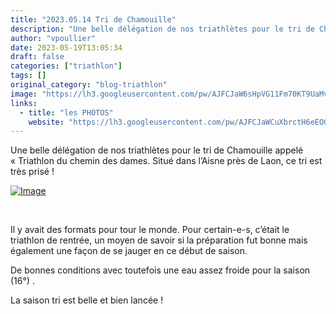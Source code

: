 ```yaml
---
title: "2023.05.14 Tri de Chamouille"
description: "Une belle délégation de nos triathlètes pour le tri de Chamouille appelé « Triathlon du chemin des dames. Situé dans l’Aisne près de Laon, ce tri est très prisé !"
author: "vpoullier"
date: 2023-05-19T13:05:34
draft: false
categories: ["triathlon"]
tags: []
original_category: "blog-triathlon"
image: "https://lh3.googleusercontent.com/pw/AJFCJaW6sHpVG11Fm70KT9UaMv-5Zx-LkPwm_l0xW21Jtec200dh4XfnHkfC_NPsOiuw_eFKPLgv83zP3rERTBNgdJ9lz2u_VM5k5M0I_Xs314IFRryTD5Qpj6gN2UuJueeF-ywDxzYpizySY6xi0OAAUL8BYA=w1267-h713-s-no?authuser=1"
links:
  - title: "les PHOTOS"
    website: "https://lh3.googleusercontent.com/pw/AJFCJaWCuXbrctH6eEOOXvV8urObgd-YUxsySMu4xsfzhRkW-dYZyk_GI3jONWld4_66NW1PdRlIptIwN0yRaGWc6WduYrK2H4RYFjtysYPFrjCBG_vsxekILKI0ygYGtqHEck4kWgIGrFDvltduXPv9c6TK_Tmb2-wxaUjsB9gt7I7A2Bno99L1bewkAkzWtBJyFiO_kE-AZVBP7dH5cF05eDUp5nWXnowYDtZq1YVUh6hJ4alukOSFkYjRTbdnnSyjFAya8Z4rXko9x2jNOTjJjzon-nUPrIHTjDeFMWpAqgQPMOJ5x8p3p2llqvhIgdg-edxfWHCiGMQg1EzPsYXuenC_j4BjvzVIXvaliCD12e7F5leNiKqecdWKdD4vdw8KYJ_Oxqt0--XFZdtSQGaX2Jduy-bpKI2unP_UiW6ilsrD5zBj5OVCAoMMqOQmCtrZRmwYDg8-QvmPVUyqbAu5GhlhkNnTg6zaYnCsQM-yeKtn5cgrPDmlnqtV2orZYaWLi4-ViCbAt_R5vnIt56H7NfUHP1x8F817fq00QQuC9kf_kOuuMG7--IRCFYA9qgIjzPn0ANlv0DCSwGQR5IltN98b_H_JG8DcqSYZYWQyclHTCqU-qb0pybiyPpv8fgbE-YBcqMj_JKbIKuB9iGtthNhZJeuqwZPtVLGvlB9qRbiImKBrzF8g2m0JnNKCnEWs2gQlgWuGCtYgkJNIq5FN4kDjxj5p1I6C-bgVgGhxvdO0hrqVLgbwUklZPhxBsBDRUIqZNZ9BsPBLUEqXOK3RXz7gzSHyj1w3wlnHG0wZF-za2wUqwwj-h-qsdjaJ2lOCSq_KrgJ4Nzts7XhpasQ2whaB74x1inMGgWi21MCWFimQ2h19SaqXhqxRPeVQEhE50kHms6YFbUIOgVgWuYp8r0fmehsl2hVwJPZIkfNNhZvqKYANm2XwyikieUKD_F8=w1793-h1009-s-no?authuser=0"
---
```


Une belle délégation de nos triathlètes pour le tri de Chamouille appelé «&nbsp;Triathlon du chemin des dames. Situé dans l’Aisne près de Laon, ce tri est très prisé&nbsp;!

<!--more-->

[![Image](https://lh3.googleusercontent.com/pw/AJFCJaV2DXsgT8VM0sU2tfj7eQOIunmBhScrdUb9YFM7tK_OosIsEg3NbarT8ABgeoEoD0umO4vnHXPcxwnJqInu2t7eK3jWaYgQiKn2jMNGANW3RjfyYux0MaIMiG8rAAWaS1Lj5ShYcMAIHODTmnsRrEtVoA=w1793-h1009-s-no?authuser=0)](https://lh3.googleusercontent.com/pw/AJFCJaV2DXsgT8VM0sU2tfj7eQOIunmBhScrdUb9YFM7tK_OosIsEg3NbarT8ABgeoEoD0umO4vnHXPcxwnJqInu2t7eK3jWaYgQiKn2jMNGANW3RjfyYux0MaIMiG8rAAWaS1Lj5ShYcMAIHODTmnsRrEtVoA=w1793-h1009-s-no?authuser=0)

&nbsp;

Il y avait des formats pour tour le monde. Pour certain-e-s, c’était le triathlon de rentrée, un moyen de savoir si la préparation fut bonne mais également une façon de se jauger en ce début de saison.

De bonnes conditions avec toutefois une eau assez froide pour la saison (16°) .

La saison tri est belle et bien lancée&nbsp;!